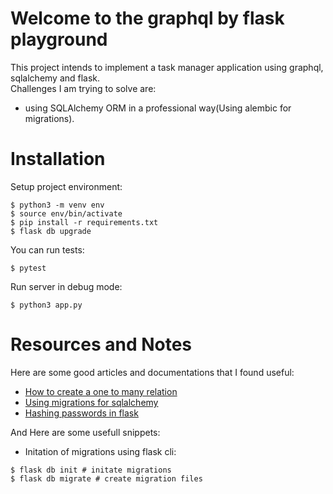 # Welcome to the graphql by flask playground

This project intends to implement a task manager application using graphql, sqlalchemy and flask.  
Challenges I am trying to solve are:
* using SQLAlchemy ORM in a professional way(Using alembic for migrations).


# Installation
Setup project environment:
```
$ python3 -m venv env
$ source env/bin/activate
$ pip install -r requirements.txt
$ flask db upgrade
```

You can run tests:
```
$ pytest
```

Run server in debug mode:
```
$ python3 app.py
```


# Resources and Notes
Here are some good articles and documentations that I found useful:  
* [How to create a one to many relation](https://flask-sqlalchemy.palletsprojects.com/en/2.x/quickstart/#simple-relationships)
* [Using migrations for sqlalchemy](https://realpython.com/flask-by-example-part-2-postgres-sqlalchemy-and-alembic/)  
* [Hashing passwords in flask](https://github.com/maxcountryman/flask-bcrypt)

And Here are some usefull snippets:
* Initation of migrations using flask cli:
```
$ flask db init # initate migrations
$ flask db migrate # create migration files
```

